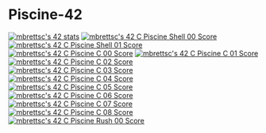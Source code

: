 # Piscine-42
<a href="https://github.com/JaeSeoKim/badge42"><img src="https://badge42.vercel.app/api/v2/cl8vu6qy400210glbg0qg34io/stats?cursusId=9&coalitionId=piscine" alt="mbrettsc's 42 stats" /></a>
<a href="https://github.com/JaeSeoKim/badge42"><img src="https://badge42.vercel.app/api/v2/cl8vu6qy400210glbg0qg34io/project/2672447" alt="mbrettsc's 42 C Piscine Shell 00 Score" /></a>
<a href="https://github.com/JaeSeoKim/badge42"><img src="https://badge42.vercel.app/api/v2/cl8vu6qy400210glbg0qg34io/project/2708307" alt="mbrettsc's 42 C Piscine Shell 01 Score" /></a>
<a href="https://github.com/JaeSeoKim/badge42"><img src="https://badge42.vercel.app/api/v2/cl8vu6qy400210glbg0qg34io/project/2678856" alt="mbrettsc's 42 C Piscine C 00 Score" /></a>
<a href="https://github.com/JaeSeoKim/badge42"><img src="https://badge42.vercel.app/api/v2/cl8vu6qy400210glbg0qg34io/project/2688092" alt="mbrettsc's 42 C Piscine C 01 Score" /></a>
<a href="https://github.com/JaeSeoKim/badge42"><img src="https://badge42.vercel.app/api/v2/cl8vu6qy400210glbg0qg34io/project/2689005" alt="mbrettsc's 42 C Piscine C 02 Score" /></a>
<a href="https://github.com/JaeSeoKim/badge42"><img src="https://badge42.vercel.app/api/v2/cl8vu6qy400210glbg0qg34io/project/2698100" alt="mbrettsc's 42 C Piscine C 03 Score" /></a>
<a href="https://github.com/JaeSeoKim/badge42"><img src="https://badge42.vercel.app/api/v2/cl8vu6qy400210glbg0qg34io/project/2700613" alt="mbrettsc's 42 C Piscine C 04 Score" /></a>
<a href="https://github.com/JaeSeoKim/badge42"><img src="https://badge42.vercel.app/api/v2/cl8vu6qy400210glbg0qg34io/project/2702875" alt="mbrettsc's 42 C Piscine C 05 Score" /></a>
<a href="https://github.com/JaeSeoKim/badge42"><img src="https://badge42.vercel.app/api/v2/cl8vu6qy400210glbg0qg34io/project/2702622" alt="mbrettsc's 42 C Piscine C 06 Score" /></a>
<a href="https://github.com/JaeSeoKim/badge42"><img src="https://badge42.vercel.app/api/v2/cl8vu6qy400210glbg0qg34io/project/2708574" alt="mbrettsc's 42 C Piscine C 07 Score" /></a>
<a href="https://github.com/JaeSeoKim/badge42"><img src="https://badge42.vercel.app/api/v2/cl8vu6qy400210glbg0qg34io/project/2708668" alt="mbrettsc's 42 C Piscine C 08 Score" /></a>
<a href="https://github.com/JaeSeoKim/badge42"><img src="https://badge42.vercel.app/api/v2/cl8vu6qy400210glbg0qg34io/project/2682581" alt="mbrettsc's 42 C Piscine Rush 00 Score" /></a>

